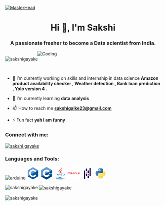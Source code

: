 [![MasterHead](https://www.itfms.com/img/gif/addon.gif)](https://sakshigayake.io)
<h1 align="center">Hi 👋, I'm Sakshi</h1>
<h3 align="center">A passionate fresher to become a Data scientist from India.</h3>
<img align="right" alt="Coding" width="400" src="https://repository-images.githubusercontent.com/462900780/0a10af70-6cbf-46df-9071-0ff586a3b1d6">

<p align="left"> <img src="https://komarev.com/ghpvc/?username=sakshigayake&label=Profile%20views&color=0e75b6&style=flat" alt="sakshigayake" /> </p>

<p align="left"> <a href="https://twitter.com/" target="blank"><img src="https://img.shields.io/twitter/follow/?logo=twitter&style=for-the-badge" alt="" /></a> </p>

- 🔭 I’m currently working on skills and internship in data science **Amazon product availability checker , Weather detection , Bank loan prediction , Yolo version 4 .**

- 🌱 I’m currently learning **data analysis**

- 📫 How to reach me **sakshigaike23@gmail.com**

- ⚡ Fun fact **yah I am funny**

<h3 align="left">Connect with me:</h3>
<p align="left">
<a href="https://linkedin.com/in/sakshi gayake" target="blank"><img align="center" src="https://raw.githubusercontent.com/rahuldkjain/github-profile-readme-generator/master/src/images/icons/Social/linked-in-alt.svg" alt="sakshi gayake" height="30" width="40" /></a>
</p>

<h3 align="left">Languages and Tools:</h3>
<p align="left"> <a href="https://www.arduino.cc/" target="_blank" rel="noreferrer"> <img src="https://cdn.worldvectorlogo.com/logos/arduino-1.svg" alt="arduino" width="40" height="40"/> </a> <a href="https://www.cprogramming.com/" target="_blank" rel="noreferrer"> <img src="https://raw.githubusercontent.com/devicons/devicon/master/icons/c/c-original.svg" alt="c" width="40" height="40"/> </a> <a href="https://www.w3schools.com/cpp/" target="_blank" rel="noreferrer"> <img src="https://raw.githubusercontent.com/devicons/devicon/master/icons/cplusplus/cplusplus-original.svg" alt="cplusplus" width="40" height="40"/> </a> <a href="https://www.java.com" target="_blank" rel="noreferrer"> <img src="https://raw.githubusercontent.com/devicons/devicon/master/icons/java/java-original.svg" alt="java" width="40" height="40"/> </a> <a href="https://www.oracle.com/" target="_blank" rel="noreferrer"> <img src="https://raw.githubusercontent.com/devicons/devicon/master/icons/oracle/oracle-original.svg" alt="oracle" width="40" height="40"/> </a> <a href="https://pandas.pydata.org/" target="_blank" rel="noreferrer"> <img src="https://raw.githubusercontent.com/devicons/devicon/2ae2a900d2f041da66e950e4d48052658d850630/icons/pandas/pandas-original.svg" alt="pandas" width="40" height="40"/> </a> <a href="https://www.python.org" target="_blank" rel="noreferrer"> <img src="https://raw.githubusercontent.com/devicons/devicon/master/icons/python/python-original.svg" alt="python" width="40" height="40"/> </a> </p>

<p><img align="left" src="https://github-readme-stats.vercel.app/api/top-langs?username=sakshigayake&show_icons=true&locale=en&layout=compact" alt="sakshigayake" /></p>

<p>&nbsp;<img align="center" src="https://github-readme-stats.vercel.app/api?username=sakshigayake&show_icons=true&locale=en" alt="sakshigayake" /></p>

<p><img align="center" src="https://github-readme-streak-stats.herokuapp.com/?user=sakshigayake&" alt="sakshigayake" /></p>




